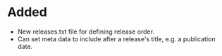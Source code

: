 # Added

- New releases.txt file for defining release order.
- Can set meta data to include after a release's title, e.g. a publication date.
